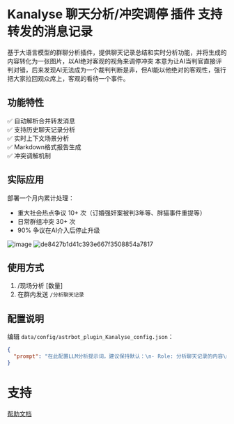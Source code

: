 # Kanalyse 聊天分析/冲突调停 插件  支持转发的消息记录

基于大语言模型的群聊分析插件，提供聊天记录总结和实时分析功能，并将生成的内容转化为一张图片，以AI绝对客观的视角来调停冲突
本意为让AI当判官直接评判对错，后来发现AI无法成为一个裁判判断是非，但AI能以他绝对的客观性，强行把大家拉回观众席上，客观的看待一个事件。
## 功能特性
✅ 自动解析合并转发消息  
✅ 支持历史聊天记录分析  
✅ 实时上下文场景分析  
✅ Markdown格式报告生成  
✅ 冲突调解机制

## 实际应用
部署一个月内累计处理：
- 重大社会热点争议 10+ 次（订婚强奸案被判3年等、胖猫事件重提等）
- 日常群组冲突 30+ 次
- 90% 争议在AI介入后停止升级

![image](https://github.com/user-attachments/assets/a8d5feb3-e59d-4e34-98ab-6114d0513de8)
![de8427b1d41c393e667f3508854a7817](https://github.com/user-attachments/assets/35f1827f-645f-4739-b373-25f54a657d63)

## 使用方式
1. /现场分析 [数量]
2. 在群内发送 `/分析聊天记录` 

## 配置说明
编辑 `data/config/astrbot_plugin_Kanalyse_config.json`：
```json
{
  "prompt": "在此配置LLM分析提示词，建议保持默认：\n- Role: 分析聊天记录的内容\n- 要求: 识别关键话题、情感倾向、重点结论"
}
```

# 支持

[帮助文档](https://astrbot.app)
